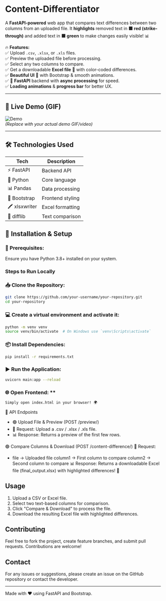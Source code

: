 # Content-Differentiator

A **FastAPI-powered** web app that compares text differences between two columns from an uploaded file. It **highlights** removed text in **🟥 red (strike-through)** and added text in **🟩 green** to make changes easily visible! 📊  

🔥 **Features:**  
✅ Upload `.csv`, `.xlsx`, or `.xls` files.  
✅ Preview the uploaded file before processing.  
✅ Select any two columns to compare.  
✅ Get a downloadable **Excel file** 📂 with color-coded differences.  
✅ **Beautiful UI** 🎨 with Bootstrap & smooth animations.  
✅ 🚀 **FastAPI** backend with **async processing** for speed.  
✅ **Loading animations** & **progress bar** for better UX.  

---

## 🌟 Live Demo (GIF)  

![Demo](https://media.giphy.com/media/26AHONQ79FdWZhAI0/giphy.gif)  
*(Replace with your actual demo GIF/video)*  

---

## 🛠 Technologies Used  

| **Tech**   | **Description**  |
|------------|----------------|
| ⚡ FastAPI  | Backend API   |
| 🐍 Python  | Core language  |
| 📊 Pandas  | Data processing  |
| 🎨 Bootstrap  | Frontend styling  |
| 🖍 xlsxwriter  | Excel formatting  |
| 🔄 difflib  | Text comparison  |

## 🚀 Installation & Setup  

### **🔧 Prerequisites:** 
Ensure you have Python 3.8+ installed on your system.

### Steps to Run Locally
### **📥 Clone the Repository:**
   ```bash
   git clone https://github.com/your-username/your-repository.git
   cd your-repository
   ```
### 💻 Create a virtual environment and activate it: 
   ```bash
   python -m venv venv
   source venv/bin/activate  # On Windows use `venv\Scripts\activate`
   ```
   
### 📦 Install Dependencies:    
   ```bash
   pip install -r requirements.txt
   ```
### ▶ Run the Application: 
   ```bash
   uvicorn main:app --reload
   ```
### 🌐 Open Frontend: **
```bash
Simply open index.html in your browser! 🌍
```

🔗 API Endpoints
* 🟢 Upload File & Preview (POST /preview/)
* 📂 Request: Upload a .csv / .xlsx / .xls file.
* 📊 Response: Returns a preview of the first few rows.

🟢 Compare Columns & Download (POST /content-difference/)
📂 Request:

   * file → Uploaded file
column1 → First column to compare
column2 → Second column to compare
📊 Response: Returns a downloadable Excel file (final_output.xlsx) with highlighted differences! 🎉

## Usage
1. Upload a CSV or Excel file.
2. Select two text-based columns for comparison.
3. Click "Compare & Download" to process the file.
4. Download the resulting Excel file with highlighted differences.

## Contributing
Feel free to fork the project, create feature branches, and submit pull requests. Contributions are welcome!

## Contact
For any issues or suggestions, please create an issue on the GitHub repository or contact the developer.

---
Made with ❤️ using FastAPI and Bootstrap.


